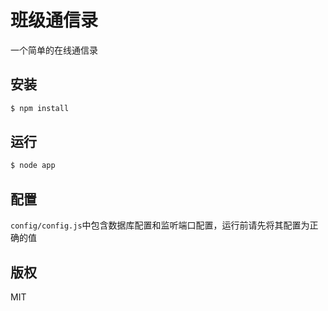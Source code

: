 # 班级通信录  
一个简单的在线通信录  
## 安装  
```bash
$ npm install  
```  
## 运行  
```bash  
$ node app  
```  
## 配置  
`config/config.js`中包含数据库配置和监听端口配置，运行前请先将其配置为正确的值  

## 版权  
MIT